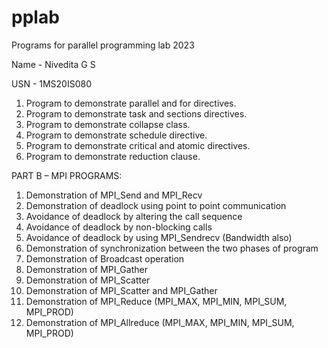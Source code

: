 # pplab
Programs for parallel programming lab 2023

Name - Nivedita G S

USN - 1MS20IS080
1. Program to demonstrate parallel and for directives.
2. Program to demonstrate task and sections directives.
3. Program to demonstrate collapse class.
4. Program to demonstrate schedule directive.
5. Program to demonstrate critical and atomic directives.
6. Program to demonstrate reduction clause.
   
PART B – MPI PROGRAMS:

1. Demonstration of MPI_Send and MPI_Recv
2. Demonstration of deadlock using point to point communication
3. Avoidance of deadlock by altering the call sequence
4. Avoidance of deadlock by non-blocking calls
5. Avoidance of deadlock by using MPI_Sendrecv (Bandwidth also)
6. Demonstration of synchronization between the two phases of program
7. Demonstration of Broadcast operation
8. Demonstration of MPI_Gather
9. Demonstration of MPI_Scatter
10. Demonstration of MPI_Scatter and MPI_Gather
11. Demonstration of MPI_Reduce (MPI_MAX, MPI_MIN, MPI_SUM, MPI_PROD)
12. Demonstration of MPI_Allreduce (MPI_MAX, MPI_MIN, MPI_SUM, MPI_PROD)
